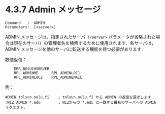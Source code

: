 # 4.3.7 Admin メッセージ

```
Command   :  ADMIN
Parameters:  [<server>]
```

ADMIN メッセージは，指定されたサーバ（`<server>` パラメータが省略された場合は現在のサーバ）の管理者名を検索するために使用されます．各サーバは，ADMIN メッセージを他のサーバに転送する機能を持つ必要があります．

数値返信：
```
    ERR_NOSUCHSERVER
    RPL_ADMINME      RPL_ADMINLOC1
    RPL_ADMINLOC2    RPL_ADMINEMAIL
```

例：
```
ADMIN tolsun.oulu.fi    ; tolsun.oulu.fi から ADMIN の返信を要求します．
:WiZ ADMIN *.edu        ; WiZからの *.edu に一致する最初のサーバへの ADMIN リクエスト．
```
